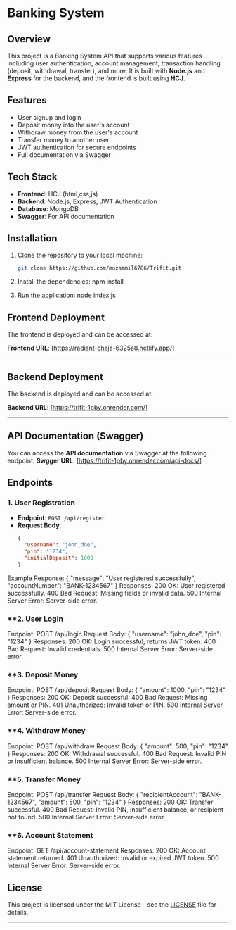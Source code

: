 # Banking System

## Overview
This project is a Banking System API that supports various features including user authentication, account management, transaction handling (deposit, withdrawal, transfer), and more. It is built with **Node.js** and **Express** for the backend, and the frontend is built using **HCJ**.

## Features
- User signup and login
- Deposit money into the user's account
- Withdraw money from the user's account
- Transfer money to another user
- JWT authentication for secure endpoints
- Full documentation via Swagger

## Tech Stack
- **Frontend**: HCJ (html,css,js)
- **Backend**: Node.js, Express, JWT Authentication
- **Database**: MongoDB
- **Swagger**: For API documentation

## Installation

1. Clone the repository to your local machine:

   ```bash
   git clone https://github.com/muzammil6786/Trifit.git
2. Install the dependencies: npm install

3. Run the application: node index.js


## Frontend Deployment

The frontend is deployed and can be accessed at:

**Frontend URL**: [https://radiant-chaja-6325a8.netlify.app/]

---

## Backend Deployment

The backend is deployed and can be accessed at:

**Backend URL**: [https://trifit-1pby.onrender.com/]

---

## API Documentation (Swagger)

You can access the **API documentation** via Swagger at the following endpoint:
**Swgger URL**: [https://trifit-1pby.onrender.com/api-docs/]


  ## Endpoints

### **1. User Registration**

- **Endpoint**: `POST /api/register`  
- **Request Body**:
  ```json
  {
    "username": "john_doe",
    "pin": "1234",
    "initialDeposit": 1000
  }
Example Response:
{
  "message": "User registered successfully",
  "accountNumber": "BANK-1234567"
}
Responses:
200 OK: User registered successfully.
400 Bad Request: Missing fields or invalid data.
500 Internal Server Error: Server-side error.

### **2. User Login
Endpoint: POST /api/login
Request Body:
{
  "username": "john_doe",
  "pin": "1234"
}
Responses:
200 OK: Login successful, returns JWT token.
400 Bad Request: Invalid credentials.
500 Internal Server Error: Server-side error.

### **3. Deposit Money
Endpoint: POST /api/deposit
Request Body:
{
  "amount": 1000,
  "pin": "1234"
}
Responses:
200 OK: Deposit successful.
400 Bad Request: Missing amount or PIN.
401 Unauthorized: Invalid token or PIN.
500 Internal Server Error: Server-side error.

### **4. Withdraw Money
Endpoint: POST /api/withdraw
Request Body:
{
  "amount": 500,
  "pin": "1234"
}
Responses:
200 OK: Withdrawal successful.
400 Bad Request: Invalid PIN or insufficient balance.
500 Internal Server Error: Server-side error.

### **5. Transfer Money
Endpoint: POST /api/transfer
Request Body:
{
  "recipientAccount": "BANK-1234567",
  "amount": 500,
  "pin": "1234"
}
Responses:
200 OK: Transfer successful.
400 Bad Request: Invalid PIN, insufficient balance, or recipient not found.
500 Internal Server Error: Server-side error.

### **6. Account Statement
Endpoint: GET /api/account-statement
Responses:
200 OK: Account statement returned.
401 Unauthorized: Invalid or expired JWT token.
500 Internal Server Error: Server-side error.

## License

This project is licensed under the MIT License - see the [LICENSE](LICENSE) file for details.

---

